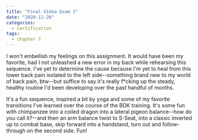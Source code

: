 ```yaml
---
title: "Final Video Exam 3"
date: "2020-11-20"
categories:
  - certification
tags:
  - chapter 7
---
```

I won't embellish my feelings on this assignment. It would have been my favorite, had I not unleashed a new error in my back while rehearsing this sequence. I've yet to determine the cause because I'm yet to heal from this lower back pain isolated to the left side--something brand new to my world of back pain, btw--but suffice to say it's really f*cking up the steady, healthy routine I'd been developing over the past handful of months.

It's a fun sequence, inspired a bit by yoga and some of my favorite transitions I've learned over the course of the BDK training. It's some fun with chimpanzee into a coiled dragon into a lateral pigeon balance--how do you call it?--and then an arm balance twist to S-Seat, into a classic inverted up to combat base, skip forward into a handstand, turn out and follow-through on the second side. Fun!

